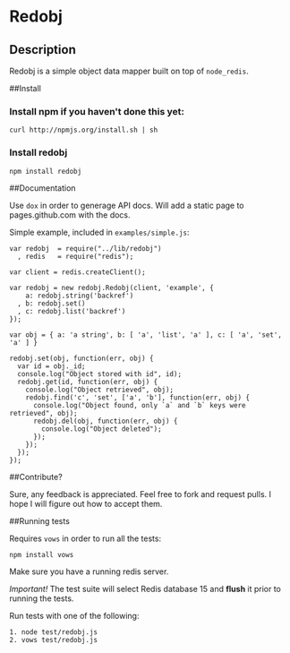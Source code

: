 # Redobj

## Description

Redobj is a simple object data mapper built on top of `node_redis`.

##Install
### Install npm if you haven't done this yet:
    curl http://npmjs.org/install.sh | sh

### Install redobj

    npm install redobj

##Documentation

Use `dox` in order to generage API docs. Will add a static page to pages.github.com with the docs.

Simple example, included in `examples/simple.js`:

    var redobj  = require("../lib/redobj")
      , redis   = require("redis");

    var client = redis.createClient();

    var redobj = new redobj.Redobj(client, 'example', {
        a: redobj.string('backref')
      , b: redobj.set()
      , c: redobj.list('backref')
    });

    var obj = { a: 'a string', b: [ 'a', 'list', 'a' ], c: [ 'a', 'set', 'a' ] }

    redobj.set(obj, function(err, obj) {
      var id = obj._id;
      console.log("Object stored with id", id);
      redobj.get(id, function(err, obj) {
        console.log("Object retrieved", obj);
        redobj.find('c', 'set', ['a', 'b'], function(err, obj) {
          console.log("Object found, only `a` and `b` keys were retrieved", obj);
          redobj.del(obj, function(err, obj) {
            console.log("Object deleted");
          });
        });
      });
    });

##Contribute?

Sure, any feedback is appreciated. Feel free to fork and request pulls. I hope I will figure out how to accept them.

##Running tests

Requires `vows` in order to run all the tests:

    npm install vows

Make sure you have a running redis server.

*Important!* The test suite will select Redis database 15 and **flush** it prior to running the tests.

Run tests with one of the following:

    1. node test/redobj.js
    2. vows test/redobj.js



